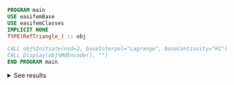 ``` fortran
PROGRAM main
USE easifemBase
USE easifemClasses
IMPLICIT NONE
TYPE(RefTriangle_) :: obj

CALL obj%Initiate(nsd=2, baseInterpol="Lagrange", baseContinuity="H1")
CALL Display(obj%MdEncode(), "")
END PROGRAM main
```

<details>
<summary>See results</summary>
<div>


|  |  |
|  ---  |  ---  |
| Element type | Triangle3 |
| Xidimension | 2 |
| NSD | 2 |
| tPoints | 3 |
| tLines | 3 |
| tSurfaces | 1 |
| tVolumes | 0 |
| BaseContinuity | H1 |
| BaseInterpolation | LagrangeInterpolation |


Nodal Coordinates:

|  |   |   |   | 
|  ---  |  ---  |  ---  |  ---  | 
| x | 0 | 1 | 0 | 
| y | 0 | 0 | 1 | 

<Tabs>

<TabItem value="1" label="PointTopology( 1 ) :" >

|  |  |
|  ---  |  ---  |
| Element type | Point1 |
| Xidimension | 0 |
| Nptrs | 1 |


</TabItem>

<TabItem value="2" label="PointTopology( 2 ) :" >

|  |  |
|  ---  |  ---  |
| Element type | Point1 |
| Xidimension | 0 |
| Nptrs | 2 |


</TabItem>

<TabItem value="3" label="PointTopology( 3 ) :" >

|  |  |
|  ---  |  ---  |
| Element type | Point1 |
| Xidimension | 0 |
| Nptrs | 3 |


</TabItem>

</Tabs>
<Tabs>

<TabItem value="1" label="EdgeTopology( 1 ) :" >

|  |   |   | 
|  ---  |  ---  |  ---  | 
| Element type | Line2 |  | 
| Xidimension | 1 |  | 
| Nptrs | 1 | 2 | 


</TabItem>

<TabItem value="2" label="EdgeTopology( 2 ) :" >

|  |   |   | 
|  ---  |  ---  |  ---  | 
| Element type | Line2 |  | 
| Xidimension | 1 |  | 
| Nptrs | 2 | 3 | 


</TabItem>

<TabItem value="3" label="EdgeTopology( 3 ) :" >

|  |   |   | 
|  ---  |  ---  |  ---  | 
| Element type | Line2 |  | 
| Xidimension | 1 |  | 
| Nptrs | 3 | 1 | 


</TabItem>

</Tabs>
<Tabs>

<TabItem value="1" label="FaceTopology( 1 ) :" >

|  |   |   |   | 
|  ---  |  ---  |  ---  |  ---  | 
| Element type | Triangle3 |  |  | 
| Xidimension | 2 |  |  | 
| Nptrs | 1 | 2 | 3 | 


</TabItem>

</Tabs>
|  |  
</div>
</details>
